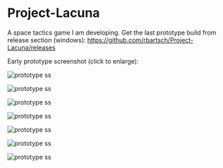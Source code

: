 # Project-Lacuna

A space tactics game I am developing. Get the last prototype build from release section (windows): https://github.com/rbartsch/Project-Lacuna/releases

Early prototype screenshot (click to enlarge):

![prototype ss](https://i.imgur.com/TTbYIxb.png)

![prototype ss](https://i.imgur.com/f31vPgr.png)

![prototype ss](https://i.imgur.com/pilg3rT.png)

![prototype ss](https://i.imgur.com/RwgVxI7.png)

![prototype ss](https://i.imgur.com/ptEGmNA.png)

![prototype ss](https://i.imgur.com/HvF6XhL.png)

![prototype ss](https://i.imgur.com/ryGeTeU.png)
